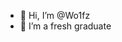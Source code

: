 - 👋 Hi, I’m @Wo1fz
- 🌱 I’m a fresh graduate

<!---
Wo1fz/Wo1fz is a ✨ special ✨ repository because its `README.md` (this file) appears on your GitHub profile.
You can click the Preview link to take a look at your changes.
--->
